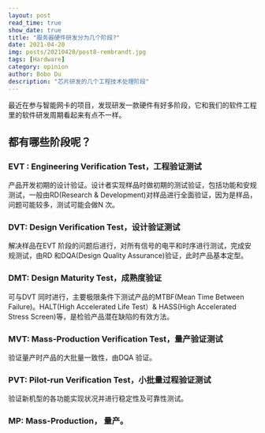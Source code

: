 ```yaml
---
layout: post
read_time: true
show_date: true
title: "服务器硬件研发分为几个阶段?"
date: 2021-04-20
img: posts/20210420/post8-rembrandt.jpg
tags: [Hardware]
category: opinion
author: Bobo Du
description: "芯片研发的几个工程技术处理阶段"
---
```

最近在参与智能网卡的项目，发现研发一款硬件有好多阶段，它和我们的软件工程里的软件研发周期看起来有点不一样。

## 都有哪些阶段呢？

### EVT : Engineering Verification Test，工程验证测试
产品开发初期的设计验证。设计者实现样品时做初期的测试验证，包括功能和安规测试，一般由RD(Research & Development)对样品进行全面验证，因为是样品，问题可能较多，测试可能会做N 次。

### DVT: Design Verification Test，设计验证测试
解决样品在EVT 阶段的问题后进行，对所有信号的电平和时序进行测试，完成安规测试，由RD 和DQA(Design Quality Assurance)验证，此时产品基本定型。

### DMT: Design Maturity Test，成熟度验证
可与DVT 同时进行，主要极限条件下测试产品的MTBF(Mean Time Between Failure)。HALT(High Accelerated Life Test）& HASS(High Accelerated Stress Screen)等，是检验产品潜在缺陷的有效方法。

### MVT: Mass-Production Verification Test，量产验证测试
验证量产时产品的大批量一致性，由DQA 验证。

### PVT: Pilot-run Verification Test，小批量过程验证测试
验证新机型的各功能实现状况并进行稳定性及可靠性测试。

### MP: Mass-Production， 量产。